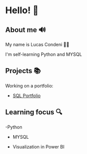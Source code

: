 # Hello! :wave:

## About me  :loud_sound:

My name is Lucas Condeni 🧔‍♂️  

I'm self-learning Python and MYSQL

## Projects  :books:

Working on a portfolio: 

  - [SQL Portfolio](https://github.com/BigMadBoi/SQL-Portfolio "SQL Portfolio")

## Learning focus  :mag:

-Python

- MYSQL 

- Visualization in Power BI 

<!---
LucCondeni/LucCondeni is a ✨ special ✨ repository because its `README.md` (this file) appears on your GitHub profile.
You can click the Preview link to take a look at your changes.
--->
